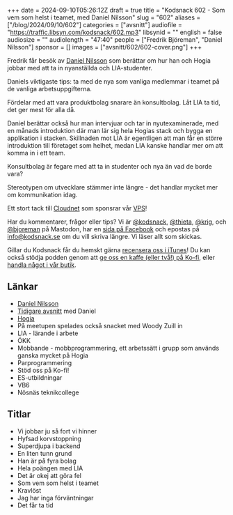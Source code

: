 +++
date = 2024-09-10T05:26:12Z
draft = true
title = "Kodsnack 602 - Som vem som helst i teamet, med Daniel Nilsson"
slug = "602"
aliases = ["/blog/2024/09/10/602"]
categories = ["avsnitt"]
audiofile = "https://traffic.libsyn.com/kodsnack/602.mp3"
libsynid = ""
english = false
audiosize = ""
audiolength = "47:40"
people = ["Fredrik Björeman", "Daniel Nilsson"]
sponsor = []
images = ["avsnitt/602/602-cover.png"]
+++

Fredrik får besök av [Daniel Nilsson](https://www.linkedin.com/in/daniel-nilsson-8069b229/) som berättar om hur han och Hogia jobbar med att ta in nyanställda och LIA-studenter.

Daniels viktigaste tips: ta med de nya som vanliga medlemmar i teamet på de vanliga arbetsuppgifterna.

Fördelar med att vara produktbolag snarare än konsultbolag.
Låt LIA ta tid, det ger mest för alla då.

Daniel berättar också hur man intervjuar och tar in nyutexaminerade, med en månads introduktion där man lär sig hela Hogias stack och bygga en applikation i stacken. Skillnaden mot LIA är egentligen att man får en större introduktion till företaget som helhet, medan LIA kanske handlar mer om att komma in i ett team.

Konsultbolag är fegare med att ta in studenter och nya än vad de borde vara?

Stereotypen om utvecklare stämmer inte längre - det handlar mycket mer om kommunikation idag.

Ett stort tack till [Cloudnet](https://www.cloudnet.se) som sponsrar vår [VPS](https://en.wikipedia.org/wiki/Virtual_private_server)!

Har du kommentarer, frågor eller tips? Vi är [@kodsnack](https://social.podsnack.se/@kodsnack), [@thieta](https://6510.nu/@thieta), [@krig](https://6510.nu/@krig), och [@bjoreman](https://toot.cafe/@bjoreman) på Mastodon, har en [sida på Facebook](https://www.facebook.com/) och epostas på [info@kodsnack.se](mailto:info@kodsnack.se) om du vill skriva längre. Vi läser allt som skickas.

Gillar du Kodsnack får du hemskt gärna [recensera oss i iTunes](https://itunes.apple.com/se/podcast/kodsnack/id561631498?l=en)! Du kan också stödja podden genom att <a href="https://ko-fi.com/kodsnack" rel="payment">ge oss en kaffe (eller två!) på Ko-fi</a>, eller [handla något i vår butik](https://shop.spreadshirt.se/kodsnack/).

## Länkar
* [Daniel Nilsson](https://www.linkedin.com/in/daniel-nilsson-8069b229/)
* [Tidigare avsnitt](https://kodsnack.se/people/daniel-nilsson/) med Daniel
* [Hogia](https://www.hogia.se/)
* På meetupen spelades också snacket med Woody Zuill in
* LIA - lärande i arbete
* ÖKK
* Mobbande - mobbprogrammering, ett arbetssätt i grupp som används ganska mycket på Hogia
* Parprogrammering
* Stöd oss på Ko-fi!
* ES-utbildningar
* VB6
* Nösnäs teknikcollege

## Titlar
* Vi jobbar ju så fort vi hinner
* Hyfsad korvstoppning
* Superdjupa i backend
* En liten tunn grund
* Han är på fyra bolag
* Hela poängen med LIA
* Det är okej att göra fel
* Som vem som helst i teamet
* Kravlöst
* Jag har inga förväntningar
* Det får ta tid